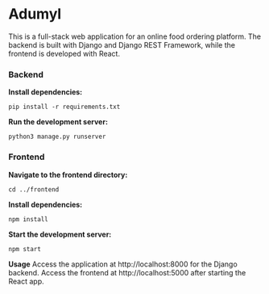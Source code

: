 # Adumyl
This is a full-stack web application for an online food ordering platform. The backend is built with Django and Django REST Framework, while the frontend is developed with React.

### Backend

**Install dependencies:**

  `pip install -r requirements.txt`

**Run the development server:**

  `python3 manage.py runserver`


### Frontend
**Navigate to the frontend directory:**

  `cd ../frontend`

**Install dependencies:**

  `npm install`

**Start the development server:**

  `npm start`


**Usage**
Access the application at http://localhost:8000 for the Django backend.
Access the frontend at http://localhost:5000 after starting the React app.
